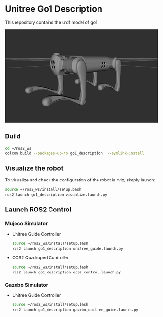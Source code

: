 # Unitree Go1 Description

This repository contains the urdf model of go1.

![go1](../../../.images/go1.png)

## Build

```bash
cd ~/ros2_ws
colcon build --packages-up-to go1_description  --symlink-install
```

## Visualize the robot

To visualize and check the configuration of the robot in rviz, simply launch:

```bash
source ~/ros2_ws/install/setup.bash
ros2 launch go1_description visualize.launch.py
```

## Launch ROS2 Control

### Mujoco Simulator

* Unitree Guide Controller
  ```bash
  source ~/ros2_ws/install/setup.bash
  ros2 launch go1_description unitree_guide.launch.py
  ```
* OCS2 Quadruped Controller
  ```bash
  source ~/ros2_ws/install/setup.bash
  ros2 launch go1_description ocs2_control.launch.py
  ```

### Gazebo Simulator

* Unitree Guide Controller
  ```bash
  source ~/ros2_ws/install/setup.bash
  ros2 launch go1_description gazebo_unitree_guide.launch.py
  ```